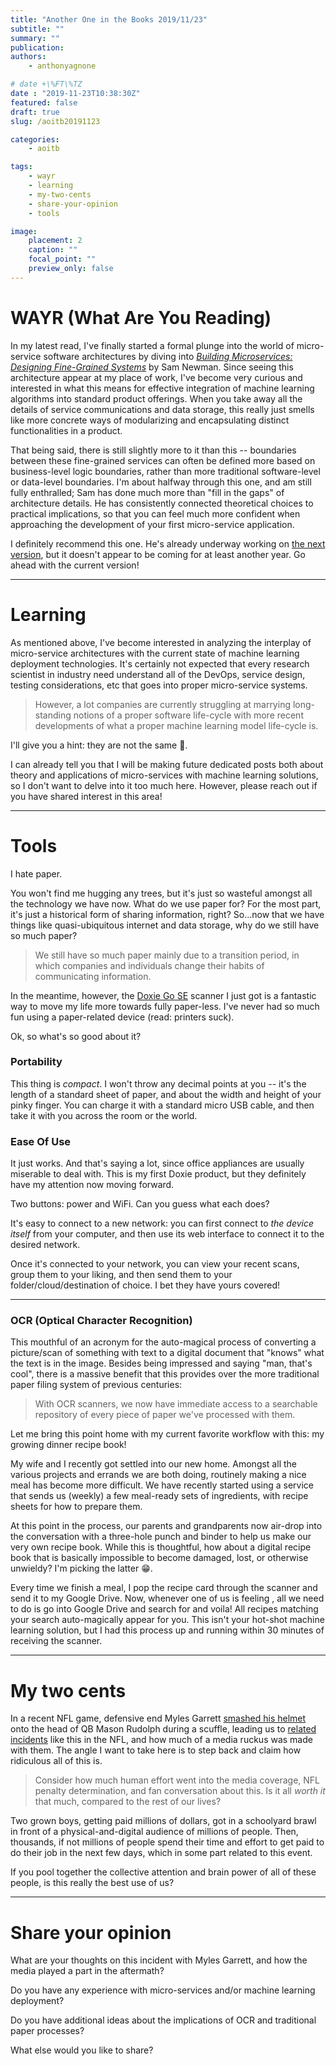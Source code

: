 ```yaml
---
title: "Another One in the Books 2019/11/23"
subtitle: ""
summary: ""
publication:
authors:
    - anthonyagnone

# date +\%FT\%TZ 
date : "2019-11-23T10:38:30Z"
featured: false
draft: true
slug: /aoitb20191123

categories:
    - aoitb

tags:
    - wayr
    - learning
    - my-two-cents
    - share-your-opinion
    - tools

image:
    placement: 2
    caption: ""
    focal_point: ""
    preview_only: false
---
```


# WAYR (What Are You Reading)
In my latest read, I've finally started a formal plunge into the world of micro-service software architectures by diving into _[Building Microservices: Designing Fine-Grained Systems](https://amzn.to/2XKhp39)_ by Sam Newman.
Since seeing this architecture appear at my place of work, I've become very curious and interested in what this means for effective integration of machine learning algorithms into standard product offerings. When you take away all the details of service communications and data storage, this really just smells like more concrete ways of modularizing and encapsulating distinct functionalities in a product.

That being said, there is still slightly more to it than this -- boundaries between these fine-grained services can often be defined more based on business-level logic boundaries, rather than more traditional software-level or data-level boundaries.
I'm about halfway through this one, and am still fully enthralled; Sam has done much more than "fill in the gaps" of architecture details. He has consistently connected theoretical choices to practical implications, so that you can feel much more confident when approaching the development of your first micro-service application.

I definitely recommend this one. He's already underway working on [the next version](https://amzn.to/37vKKmz), but it doesn't appear to be coming for at least another year. Go ahead with the current version!

---
# Learning
As mentioned above, I've become interested in analyzing the interplay of micro-service architectures with the current state of machine learning deployment technologies. 
It's certainly not expected that every research scientist in industry need understand all of the DevOps, service design, testing considerations, etc that goes into proper micro-service systems. 

> However, a lot companies are currently struggling at marrying long-standing notions of a proper software life-cycle with more recent developments of what a proper machine learning model life-cycle is. 

I'll give you a hint: they are not the same 😬.

I can already tell you that I will be making future dedicated posts both about theory and applications of micro-services with machine learning solutions, so I don't want to delve into it too much here. However, please reach out if you have shared interest in this area!

---
# Tools
I hate paper.

You won't find me hugging any trees, but it's just so wasteful amongst all the technology we have now. What do we use paper for? For the most part, it's just a historical form of sharing information, right? 
So...now that we have things like quasi-ubiquitous internet and data storage, why do we still have so much paper?

> We still have so much paper mainly due to a transition period, in which companies and individuals change their habits of communicating information.

In the meantime, however, the [Doxie Go SE](https://amzn.to/2K0dOZh) scanner I just got is a fantastic way to move my life more towards fully paper-less. I've never had so much fun using a paper-related device (read: printers suck).

Ok, so what's so good about it?

### Portability
This thing is *compact*. I won't throw any decimal points at you -- it's the length of a standard sheet of paper, and about the width and height of your pinky finger. 
You can charge it with a standard micro USB cable, and then take it with you across the room or the world. 

### Ease Of Use
It just works. And that's saying a lot, since office appliances are usually miserable to deal with. 
This is my first Doxie product, but they definitely have my attention now moving forward. 

Two buttons: power and WiFi. Can you guess what each does? 

It's easy to connect to a new network: you can first connect to _the device itself_ from your computer, and then use its web interface to connect it to the desired network.

Once it's connected to your network, you can view your recent scans, group them to your liking, and then send them to your folder/cloud/destination of choice. I bet they have yours covered!

---
### OCR (Optical Character Recognition)
This mouthful of an acronym for the auto-magical process of converting a picture/scan of something with text to a digital document that "knows" what the text is in the image. 
Besides being impressed and saying "man, that's cool", there is a massive benefit that this provides over the more traditional paper filing system of previous centuries:

> With OCR scanners, we now have immediate access to a searchable repository of every piece of paper we've processed with them.

Let me bring this point home with my current favorite workflow with this: my growing dinner recipe book!

My wife and I recently got settled into our new home. Amongst all the various projects and errands we are both doing, routinely making a nice meal has become more difficult. 
We have recently started using a service that sends us (weekly) a few meal-ready sets of ingredients, with recipe sheets for how to prepare them. 

At this point in the process, our parents and grandparents now air-drop into the conversation with a three-hole punch and binder to help us make our very own recipe book. 
While this is thoughtful, how about a digital recipe book that is basically impossible to become damaged, lost, or otherwise unwieldy? I'm picking the latter 😁. 

Every time we finish a meal, I pop the recipe card through the scanner and send it to my Google Drive. Now, whenever one of us is feeling <insert your craving here>, all we need to do is go into Google Drive and search for <insert that craving here> and voila! All recipes matching your search auto-magically appear for you. 
This isn't your hot-shot machine learning solution, but I had this process up and running within 30 minutes of receiving the scanner.

---
# My two cents
In a recent NFL game, defensive end Myles Garrett [smashed his helmet](https://youtu.be/_PMHlURlxus?t=22) onto the head of QB Mason Rudolph during a scuffle, leading us to [related incidents](https://www.si.com/nfl/2019/11/15/myles-garrett-suspension-violence) like this in the NFL, and how much of a media ruckus was made with them. 
The angle I want to take here is to step back and claim how ridiculous all of this is.

> Consider how much human effort went into the media coverage, NFL penalty determination, and fan conversation about this. Is it all _worth it_ that much, compared to the rest of our lives?

Two grown boys, getting paid millions of dollars, got in a schoolyard brawl in front of a physical-and-digital audience of millions of people.
Then, thousands, if not millions of people spend their time and effort to get paid to do their job in the next few days, which in some part related to this event. 

If you pool together the collective attention and brain power of all of these people, is this really the best use of us?

---
# Share your opinion
What are your thoughts on this incident with Myles Garrett, and how the media played a part in the aftermath?

Do you have any experience with micro-services and/or machine learning deployment?

Do you have additional ideas about the implications of OCR and traditional paper processes?

What else would you like to share?
